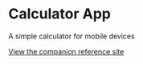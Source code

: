 Calculator App
========================

A simple calculator for mobile devices

[View the companion reference site](https://zbthompson93.github.io/calculator-app/)
